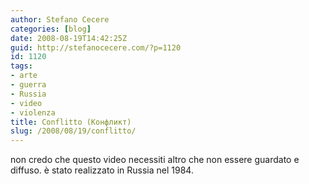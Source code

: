```yaml
---
author: Stefano Cecere
categories: [blog]
date: 2008-08-19T14:42:25Z
guid: http://stefanocecere.com/?p=1120
id: 1120
tags:
- arte
- guerra
- Russia
- video
- violenza
title: Conflitto (Конфликт)
slug: /2008/08/19/conflitto/
---
```


non credo che questo video necessiti altro che non essere guardato e diffuso. è stato realizzato in Russia nel 1984.